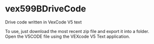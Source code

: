 # vex599BDriveCode
Drive code written in VexCode V5 text

To use, just download the most recent zip file and export it into a folder. Open the V5CODE file using the VEXcode V5 Text application.
